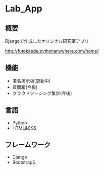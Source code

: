 # Lab_App

## 概要

Djangoで作成したオリジナル研究室アプリ

http://futokaede.pythonanywhere.com/home/

## 機能

- 匿名掲示板(更新中)
- 質問箱(今後)
- クラウドソーシング集計(今後)

## 言語

 - Python
 - HTML&CSS

## フレームワーク

- Django
- Bootstrap5
